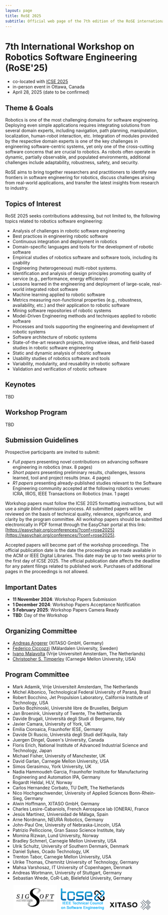 ```yaml
---
layout: page
title: RoSE 2025
subtitle: Official web page of the 7th edition of the RoSE international workshop
---
```


# 7th International Workshop on Robotics Software Engineering (RoSE'25)

- co-located with [ICSE 2025](https://conf.researchr.org/home/icse-2025)
- in-person event in Ottawa, Canada
- April 28, 2025 (date to be confirmed)

## Theme & Goals
Robotics is one of the most challenging domains for software engineering. Deploying even simple applications requires integrating solutions from several domain experts, including navigation, path planning, manipulation, localization, human-robot interaction, etc. Integration of modules provided by the respective domain experts is one of the key challenges in engineering software-centric systems, yet only one of the cross-cutting software concerns that are crucial to robotics. As robots often operate in dynamic, partially observable, and populated environments, additional challenges include adaptability, robustness, safety, and security. 

RoSE aims to bring together researchers and practitioners to identify new frontiers in software engineering for robotics, discuss challenges arising from real-world applications, and transfer the latest insights from research to industry.

## Topics of Interest

RoSE 2025 seeks contributions addressing, but not limited to, the following
topics related to robotics software engineering:
- Analysis of challenges in robotic software engineering
- Best practices in engineering robotic software
- Continuous integration and deployment in robotics
- Domain-specific languages and tools for the development of robotic software
- Empirical studies of robotics software and software tools, including its usability
- Engineering (heterogeneous) multi-robot systems.
- Identification and analysis of design principles promoting quality of service (e.g., performance, energy efficiency) 
- Lessons learned in the engineering and deployment of large-scale,
real-world integrated robot software
- Machine learning applied to robotic software
- Metrics measuring non-functional properties (e.g., robustness, availability, etc.) and their application to robotic software
- Mining software repositories of robotic systems
- Model-Driven Engineering methods and techniques applied to robotic software 
- Processes and tools supporting the engineering and development of robotic systems
- Software architecture of robotic systems
- State-of-the-art research projects, innovative ideas, and field-based studies in robotic software engineering
- Static and dynamic analysis of robotic software
- Usability studies of robotics software and tools
- Variability, modularity, and reusability in robotic software
- Validation and verification of robotic software

## Keynotes

TBD

## Workshop Program

TBD

## Submission Guidelines

Prospective participants are invited to submit:
- *Full papers* presenting novel contributions on advancing software engineering in robotics (max. 8 pages)
- *Short papers* presenting preliminary results, challenges, lessons learned, tool and project results (max. 4 pages)
- *R1 papers* presenting already-published studies relevant to the Software Engineering community accepted at the following robotics venues: ICRA, IROS, IEEE Transactions on Robotics (max. 1 page)

Workshop papers must follow the ICSE 2025 formatting instructions, but will use a *single blind* submission process. All submitted papers will be reviewed on the basis of technical quality, relevance, significance, and clarity by the program committee. All workshop papers should be submitted electronically in PDF format through the EasyChair portal at this link: [https://easychair.org/conferences/?conf=rose2025](https://easychair.org/conferences/?conf=rose2025). 

Accepted papers will become part of the workshop proceedings. The official publication date is the date the proceedings are made available in the ACM or IEEE Digital Libraries. This date may be up to two weeks prior to the first day of ICSE 2025. The official publication date affects the deadline for any patent filings related to published work. Purchases of additional pages in the proceedings is not allowed.

## Important Dates

* **11 November 2024**: Workshop Papers Submission
* **1 December 2024**: Workshop Papers Acceptance Notification
* **5 February 2025**: Workshop Papers Camera Ready
* **TBD**: Day of the Workshop

## Organizing Committee

- [Andreas Angerer](https://xitaso.com) (XITASO GmbH, Germany)
- [Federico Ciccozzi](http://www.es.mdh.se/staff/266-Federico_Ciccozzi) (Mälardalen University, Sweden)
- [Ivano Malavolta](http://www.ivanomalavolta.com) (Vrije Universiteit Amsterdam, The Netherlands)
- [Christopher S. Timperley](http://www.christimperley.co.uk/) (Carnegie Mellon University, USA)

## Program Committee

* Mark Adamik, Vrije Universiteit Amsterdam, The Netherlands
* Michel Albonico, Technological Federal University of Paraná, Brasil
* Robert Bocchino, Jet Propulsion Laboratory, California Institute of Technology, USA
* Darko Bozhinoski, Université libre de Bruxelles, Belgium
* Jan Broenink, University of Twente, The Netherlands
* Davide Brugali, Università degli Studi di Bergamo, Italy
* Javier Camara, University of York, UK
* Emilia Cioroaica, Fraunhofer IESE, Germany
* Davide Di Ruscio, Università degli Studi dell'Aquila, Italy
* Juergen Dingel, Queen's University, Canada
* Floris Erich, National Institute of Advanced Industrial Science and Technology, Japan
* Michael Fisher, University of Manchester, UK
* David Garlan, Carnegie Mellon University, USA
* Simos Gerasimou, York University, UK
* Nadia Hammoudeh Garcia, Fraunhofer Institute for Manufacturing Engineering and Automation IPA, Germany
* Rogardt Heldal, HLV, Norway
* Carlos Hernandez Corbato, TU Delft, The Netherlands
* Nico Hochgeschwender, University of Applied Sciences Bonn-Rhein-Sieg, Germany
* Alwin Hoffmann, XITASO GmbH, Germany
* Charles Lesire-Cabaniols, French Aerospace lab (ONERA), France
* Jesús Martínez, Universidad de Málaga, Spain
* Arne Nordmann, NEURA Robotics, Germany
* John-Paul Ore, University of Nebraska-Lincoln, USA
* Patrizio Pelliccione, Gran Sasso Science Institute, Italy
* Momina Rizwan, Lund University, Norway
* Bradley Schmerl, Carnegie Mellon University, USA
* Ulrik Schultz, University of Southern Denmark, Denmark
* Daniel Sykes, Ocado Technology, UK
* Trenton Tabor, Carnegie Mellon University, USA
* Ulrike Thomas, Chemnitz University of Technology, Germany
* Mahsa Varshosaz, IT University of Copenhagen, Denmark
* Andreas Wortmann, University of Stuttgart, Germany
* Sebastian Wrede, CoR-Lab, Bielefeld University, Germany

<center>
<img src="/files/rose2024/sigsoft_logo.png" alt="Sigsoft" style="width: 10em;" />&nbsp;&nbsp;
<img src="/files/rose2024/tcse_logo.png" alt="TCSE" style="width: 10em;" />&nbsp;&nbsp;
<img src="/files/rose2024/xitaso_logo.png" alt="XITASO" style="width: 10em;" />&nbsp;&nbsp;
</center>
